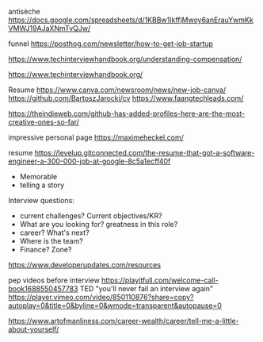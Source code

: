 
antisèche https://docs.google.com/spreadsheets/d/1KBBw1IkffjMwoy6anErauYwmKkVMWJ19AJaXNmTvQJw/

funnel https://posthog.com/newsletter/how-to-get-job-startup

https://www.techinterviewhandbook.org/understanding-compensation/


https://www.techinterviewhandbook.org/


Resume
https://www.canva.com/newsroom/news/new-job-canva/
https://github.com/BartoszJarocki/cv
https://www.faangtechleads.com/


https://theindieweb.com/github-has-added-profiles-here-are-the-most-creative-ones-so-far/


impressive personal page https://maximeheckel.com/

resume https://levelup.gitconnected.com/the-resume-that-got-a-software-engineer-a-300-000-job-at-google-8c5a1ecff40f


- Memorable
- telling a story


Interview questions:
- current challenges? Current objectives/KR?
- What are you looking for? greatness in this role?
- career? What's next?
- Where is the team?
- Finance? Zone?



https://www.developerupdates.com/resources

pep videos before interview https://playitfull.com/welcome-call-book1688550457783
TED "you'll never fail an interview again" https://player.vimeo.com/video/850110876?share=copy?autoplay=0&title=0&byline=0&wmode=transparent&autopause=0


https://www.artofmanliness.com/career-wealth/career/tell-me-a-little-about-yourself/
